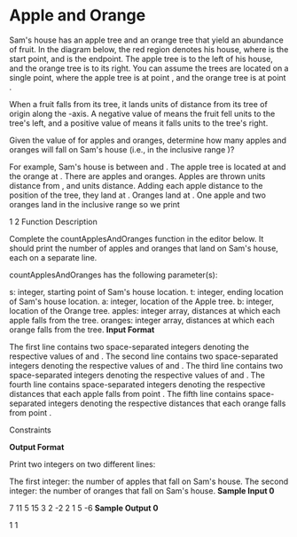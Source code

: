 # Apple and Orange


Sam's house has an apple tree and an orange tree that yield an abundance of fruit. In the diagram below, the red region denotes his house, where  is the start point, and  is the endpoint. The apple tree is to the left of his house, and the orange tree is to its right. You can assume the trees are located on a single point, where the apple tree is at point , and the orange tree is at point .



When a fruit falls from its tree, it lands  units of distance from its tree of origin along the -axis. A negative value of means the fruit fell  units to the tree's left, and a positive value of  means it falls  units to the tree's right.

Given the value of  for  apples and  oranges, determine how many apples and oranges will fall on Sam's house (i.e., in the inclusive range )?

For example, Sam's house is between  and . The apple tree is located at  and the orange at . There are  apples and  oranges. Apples are thrown  units distance from , and  units distance. Adding each apple distance to the position of the tree, they land at . Oranges land at . One apple and two oranges land in the inclusive range  so we print

1
2
Function Description

Complete the countApplesAndOranges function in the editor below. It should print the number of apples and oranges that land on Sam's house, each on a separate line.

countApplesAndOranges has the following parameter(s):

s: integer, starting point of Sam's house location.
t: integer, ending location of Sam's house location.
a: integer, location of the Apple tree.
b: integer, location of the Orange tree.
apples: integer array, distances at which each apple falls from the tree.
oranges: integer array, distances at which each orange falls from the tree.
**Input Format**

The first line contains two space-separated integers denoting the respective values of  and . 
The second line contains two space-separated integers denoting the respective values of  and . 
The third line contains two space-separated integers denoting the respective values of  and . 
The fourth line contains  space-separated integers denoting the respective distances that each apple falls from point . 
The fifth line contains  space-separated integers denoting the respective distances that each orange falls from point .

Constraints

**Output Format**

Print two integers on two different lines:

The first integer: the number of apples that fall on Sam's house.
The second integer: the number of oranges that fall on Sam's house.
**Sample Input 0**

7 11
5 15
3 2
-2 2 1
5 -6
**Sample Output 0**

1
1

